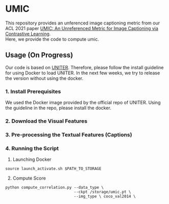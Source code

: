# UMIC
This repository provides an unferenced image captioning metric from our ACL 2021 paper [UMIC: An Unreferenced Metric for Image Captioning via Contrastive Learning](https://aclanthology.org/2021.acl-short.29.pdf). <br> Here, we provide the code to compute umic.


<h2> Usage (On Progress) </h2>

Our code is based on [UNITER](https://github.com/ChenRocks/UNITER). Therefore, please follow the install guideline for using Docker to load UNITER.
In the next few weeks, we try to release the version without using the docker.

<h3> 1. Install Prerequisites </h3>
We used the Docker image provided by the official repo of UNITER. Using the guideline in the repo, please install the docker.

<h3> 2. Download the Visual Features </h3>

<h3> 3. Pre-processing the Textual Features (Captions) </h3>

<h3> 4. Running the Script </h3>

1) Launching Docker
```
source launch_activate.sh $PATH_TO_STORAGE
```

2) Compute Score
```
python compute_correlation.py --data_type \
                              --ckpt /storage/umic.pt \
                              --img_type \ coco_val2014 \
```

